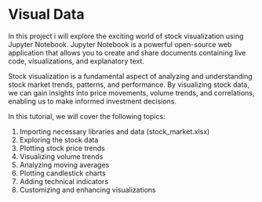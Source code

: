 # Visual Data

In this project i will explore the exciting world of stock visualization using Jupyter Notebook. Jupyter Notebook is a powerful open-source web application that allows you to create and share documents containing live code, visualizations, and explanatory text.

Stock visualization is a fundamental aspect of analyzing and understanding stock market trends, patterns, and performance. By visualizing stock data, we can gain insights into price movements, volume trends, and correlations, enabling us to make informed investment decisions. 

In this tutorial, we will cover the following topics:

1. Importing necessary libraries and data (stock_market.xlsx)
2. Exploring the stock data
3. Plotting stock price trends
4. Visualizing volume trends
5. Analyzing moving averages
6. Plotting candlestick charts
7. Adding technical indicators
8. Customizing and enhancing visualizations
